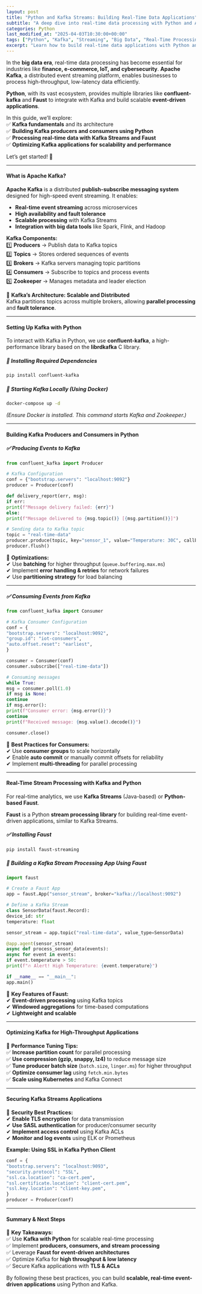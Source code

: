 ```yaml
---
layout: post
title: "Python and Kafka Streams: Building Real-Time Data Applications"
subtitle: "A deep dive into real-time data processing with Python and Apache Kafka"
categories: Python
last_modified_at: "2025-04-03T10:30:00+00:00"
tags: ["Python", "Kafka", "Streaming", "Big Data", "Real-Time Processing", "Event-Driven Architecture"]
excerpt: "Learn how to build real-time data applications with Python and Apache Kafka by leveraging Kafka Streams, event-driven architecture, and scalable processing techniques."
---
```

In the **big data era**, real-time data processing has become essential for industries like **finance, e-commerce, IoT, and cybersecurity**. **Apache Kafka**, a distributed event streaming platform, enables businesses to process high-throughput, low-latency data efficiently.

**Python**, with its vast ecosystem, provides multiple libraries like **confluent-kafka** and **Faust** to integrate with Kafka and build scalable **event-driven applications**.

In this guide, we’ll explore:  
✅ **Kafka fundamentals** and its architecture  
✅ **Building Kafka producers and consumers using Python**  
✅ **Processing real-time data with Kafka Streams and Faust**  
✅ **Optimizing Kafka applications for scalability and performance**

Let’s get started! 🚀

---

#### What is Apache Kafka?

**Apache Kafka** is a distributed **publish-subscribe messaging system** designed for high-speed event streaming. It enables:

- **Real-time event streaming** across microservices
- **High availability and fault tolerance**
- **Scalable processing** with Kafka Streams
- **Integration with big data tools** like Spark, Flink, and Hadoop

**Kafka Components:**  
1️⃣ **Producers** → Publish data to Kafka topics  
2️⃣ **Topics** → Stores ordered sequences of events  
3️⃣ **Brokers** → Kafka servers managing topic partitions  
4️⃣ **Consumers** → Subscribe to topics and process events  
5️⃣ **Zookeeper** → Manages metadata and leader election

📌 **Kafka’s Architecture: Scalable and Distributed**  
Kafka partitions topics across multiple brokers, allowing **parallel processing** and **fault tolerance**.

---

#### Setting Up Kafka with Python

To interact with Kafka in Python, we use **confluent-kafka**, a high-performance library based on the **librdkafka** C library.

##### 📌 **Installing Required Dependencies**
```bash  
pip install confluent-kafka  
```

##### 🔹 **Starting Kafka Locally (Using Docker)**
```bash  
docker-compose up -d  
```  
*(Ensure Docker is installed. This command starts Kafka and Zookeeper.)*

---

#### Building Kafka Producers and Consumers in Python

##### ✅ **Producing Events to Kafka**

```python  
from confluent_kafka import Producer

# Kafka Configuration
conf = {"bootstrap.servers": "localhost:9092"}  
producer = Producer(conf)

def delivery_report(err, msg):  
if err:  
print(f"Message delivery failed: {err}")  
else:  
print(f"Message delivered to {msg.topic()} [{msg.partition()}]")

# Sending data to Kafka topic
topic = "real-time-data"  
producer.produce(topic, key="sensor_1", value="Temperature: 30C", callback=delivery_report)  
producer.flush()  
```

📌 **Optimizations:**  
✔ Use **batching** for higher throughput (`queue.buffering.max.ms`)  
✔ Implement **error handling & retries** for network failures  
✔ Use **partitioning strategy** for load balancing

---

##### ✅ **Consuming Events from Kafka**

```python  
from confluent_kafka import Consumer

# Kafka Consumer Configuration
conf = {  
"bootstrap.servers": "localhost:9092",  
"group.id": "iot-consumers",  
"auto.offset.reset": "earliest",  
}

consumer = Consumer(conf)  
consumer.subscribe(["real-time-data"])

# Consuming messages
while True:  
msg = consumer.poll(1.0)  
if msg is None:  
continue  
if msg.error():  
print(f"Consumer error: {msg.error()}")  
continue  
print(f"Received message: {msg.value().decode()}")

consumer.close()  
```

📌 **Best Practices for Consumers:**  
✔ Use **consumer groups** to scale horizontally  
✔ Enable **auto commit** or manually commit offsets for reliability  
✔ Implement **multi-threading** for parallel processing

---

#### Real-Time Stream Processing with Kafka and Python

For real-time analytics, we use **Kafka Streams** (Java-based) or **Python-based Faust**.

**Faust** is a Python **stream processing library** for building real-time event-driven applications, similar to Kafka Streams.

##### ✅ **Installing Faust**
```bash  
pip install faust-streaming  
```

##### 🔹 **Building a Kafka Stream Processing App Using Faust**

```python  
import faust

# Create a Faust App
app = faust.App("sensor_stream", broker="kafka://localhost:9092")

# Define a Kafka Stream
class SensorData(faust.Record):  
device_id: str  
temperature: float

sensor_stream = app.topic("real-time-data", value_type=SensorData)

@app.agent(sensor_stream)  
async def process_sensor_data(events):  
async for event in events:  
if event.temperature > 50:  
print(f"🔥 Alert! High Temperature: {event.temperature}")

if __name__ == "__main__":  
app.main()  
```

📌 **Key Features of Faust:**  
✔ **Event-driven processing** using Kafka topics  
✔ **Windowed aggregations** for time-based computations  
✔ **Lightweight and scalable**

---

#### Optimizing Kafka for High-Throughput Applications

🔹 **Performance Tuning Tips:**  
✅ **Increase partition count** for parallel processing  
✅ **Use compression (gzip, snappy, lz4)** to reduce message size  
✅ **Tune producer batch size** (`batch.size`, `linger.ms`) for higher throughput  
✅ **Optimize consumer lag** using `fetch.min.bytes`  
✅ **Scale using Kubernetes** and Kafka Connect

---

#### Securing Kafka Streams Applications

🔐 **Security Best Practices:**  
✔ **Enable TLS encryption** for data transmission  
✔ **Use SASL authentication** for producer/consumer security  
✔ **Implement access control** using Kafka ACLs  
✔ **Monitor and log events** using ELK or Prometheus

**Example: Using SSL in Kafka Python Client**  
```python  
conf = {  
"bootstrap.servers": "localhost:9093",  
"security.protocol": "SSL",  
"ssl.ca.location": "ca-cert.pem",  
"ssl.certificate.location": "client-cert.pem",  
"ssl.key.location": "client-key.pem",  
}  
producer = Producer(conf)  
```

---

#### Summary & Next Steps

🚀 **Key Takeaways:**  
✅ Use **Kafka with Python** for scalable real-time processing  
✅ Implement **producers, consumers, and stream processing**  
✅ Leverage **Faust for event-driven architectures**  
✅ Optimize Kafka for **high throughput & low latency**  
✅ Secure Kafka applications with **TLS & ACLs**

By following these best practices, you can build **scalable, real-time event-driven applications** using Python and Kafka.

  
